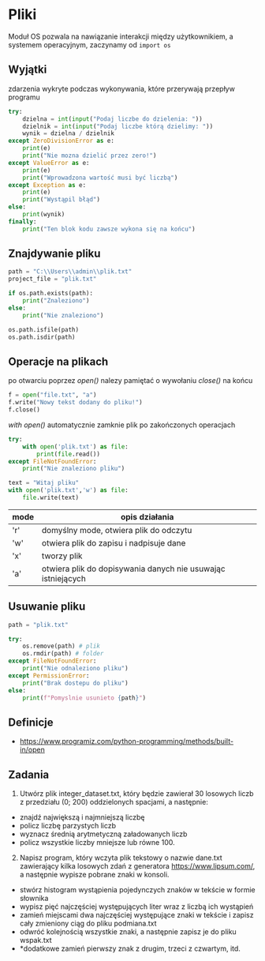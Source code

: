 # Pliki
Moduł OS pozwala na nawiązanie interakcji między użytkownikiem, a systemem operacyjnym, zaczynamy od ```import os```

## Wyjątki
zdarzenia wykryte podczas wykonywania, które przerywają przepływ programu
```python
try:
    dzielna = int(input("Podaj liczbe do dzielenia: "))
    dzielnik = int(input("Podaj liczbe którą dzielimy: "))
    wynik = dzielna / dzielnik
except ZeroDivisionError as e:
    print(e)
    print("Nie mozna dzielić przez zero!")
except ValueError as e:
    print(e)
    print("Wprowadzona wartość musi być liczbą")
except Exception as e:
    print(e)
    print("Wystąpil błąd")
else:
    print(wynik)
finally:
    print("Ten blok kodu zawsze wykona się na końcu")
```

## Znajdywanie pliku
```python
path = "C:\\Users\\admin\\plik.txt"
project_file = "plik.txt"

if os.path.exists(path):
    print("Znaleziono")
else:
    print("Nie znaleziono")

os.path.isfile(path)
os.path.isdir(path)
```

## Operacje na plikach
po otwarciu poprzez *open()* nalezy pamiętać o wywołaniu *close()* na końcu
```python
f = open("file.txt", "a")
f.write("Nowy tekst dodany do pliku!")
f.close()
```

*with open()* automatycznie zamknie plik po zakończonych operacjach
```python
try:
    with open('plik.txt') as file:
        print(file.read())
except FileNotFoundError:
    print("Nie znaleziono pliku")
```

```python
text = "Witaj pliku"
with open('plik.txt','w') as file:
    file.write(text)
```

| mode | opis działania                                                      |
|------|---------------------------------------------------------------------|
| 'r'  | domyślny mode, otwiera plik do odczytu                              |
| 'w'  | otwiera plik do zapisu i nadpisuje dane                             |
| 'x'  | tworzy plik                                                         |
| 'a'  | otwiera plik do dopisywania danych nie usuwając istniejących        |

## Usuwanie pliku
```python
path = "plik.txt"

try:
    os.remove(path) # plik
    os.rmdir(path) # folder
except FileNotFoundError:
    print("Nie odnaleziono pliku")
except PermissionError:
    print("Brak dostepu do pliku")
else:
    print(f"Pomyslnie usunieto {path}")
```

## Definicje
* https://www.programiz.com/python-programming/methods/built-in/open

## Zadania
1. Utwórz plik integer_dataset.txt, który będzie zawierał 30 losowych liczb z przedziału (0; 200) oddzielonych spacjami, a następnie:
 * znajdź największą i najmniejszą liczbę
 * policz liczbę parzystych liczb
 * wyznacz średnią arytmetyczną załadowanych liczb
 * policz wszystkie liczby mniejsze lub równe 100.

2. Napisz program, który wczyta plik tekstowy o nazwie dane.txt zawierający kilka losowych zdań z generatora https://www.lipsum.com/, a następnie wypisze pobrane znaki w konsoli.
* stwórz histogram wystąpienia pojedynczych znaków w tekście w formie słownika
* wypisz pięć najczęściej występujących liter wraz z liczbą ich wystąpień
* zamień miejscami dwa najczęściej występujące znaki w tekście i zapisz cały zmieniony ciąg do pliku podmiana.txt
* odwróć kolejnością wszystkie znaki, a następnie zapisz je do pliku wspak.txt
* *dodatkowe zamień pierwszy znak z drugim, trzeci z czwartym, itd. 
